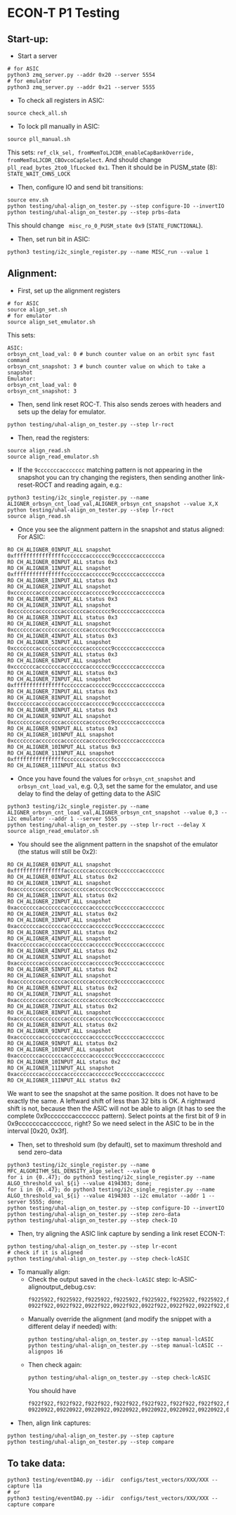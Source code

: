 # ECON-T P1 Testing

## Start-up:

- Start a server
```
# for ASIC
python3 zmq_server.py --addr 0x20 --server 5554
# for emulator
python3 zmq_server.py --addr 0x21 --server 5555
```

- To check all registers in ASIC:
```
source check_all.sh 
```

- To lock pll manually in ASIC:
```
source pll_manual.sh
```
This sets: `ref_clk_sel, fromMemToLJCDR_enableCapBankOverride, fromMemToLJCDR_CBOvcoCapSelect`.
And should change `pll_read_bytes_2to0_lfLocked 0x1`.
Then it should be in PUSM_state (8): `STATE_WAIT_CHNS_LOCK`

- Then, configure IO and send bit transitions:
```
source env.sh
python testing/uhal-align_on_tester.py --step configure-IO --invertIO
python testing/uhal-align_on_tester.py --step prbs-data 
```
This should change ` misc_ro_0_PUSM_state 0x9` (`STATE_FUNCTIONAL`).

- Then, set run bit in ASIC:
```
python3 testing/i2c_single_register.py --name MISC_run --value 1
```

## Alignment:

- First, set up the alignment registers 
```
# for ASIC
source align_set.sh
# for emulator
source align_set_emulator.sh
```
This sets:
```
ASIC: 
orbsyn_cnt_load_val: 0 # bunch counter value on an orbit sync fast command
orbsyn_cnt_snapshot: 3 # bunch counter value on which to take a snapshot
Emulator:
orbsyn_cnt_load_val: 0
orbsyn_cnt_snapshot: 3
```

- Then, send link reset ROC-T.
This also sends zeroes with headers and sets up the delay for emulator.
```
python testing/uhal-align_on_tester.py --step lr-roct 
```

- Then, read the registers:
```
source align_read.sh
source align_read_emulator.sh
```

- If the `9cccccccaccccccc` matching pattern is not appearing in the snapshot you can try changing the registers, then sending another link-reset-ROCT and reading again, e.g.:
```
python3 testing/i2c_single_register.py --name ALIGNER_orbsyn_cnt_load_val,ALIGNER_orbsyn_cnt_snapshot --value X,X
python testing/uhal-align_on_tester.py --step lr-roct
source align_read.sh
```

- Once you see the alignment pattern in the snapshot and status aligned:
For ASIC:
```
RO CH_ALIGNER_0INPUT_ALL snapshot 0xffffffffffffffffcccccccaccccccc9cccccccaccccccca
RO CH_ALIGNER_0INPUT_ALL status 0x3
RO CH_ALIGNER_1INPUT_ALL snapshot 0xffffffffffffffffcccccccaccccccc9cccccccaccccccca
RO CH_ALIGNER_1INPUT_ALL status 0x3
RO CH_ALIGNER_2INPUT_ALL snapshot 0xcccccccacccccccacccccccaccccccc9cccccccaccccccca
RO CH_ALIGNER_2INPUT_ALL status 0x3
RO CH_ALIGNER_3INPUT_ALL snapshot 0xcccccccacccccccacccccccaccccccc9cccccccaccccccca
RO CH_ALIGNER_3INPUT_ALL status 0x3
RO CH_ALIGNER_4INPUT_ALL snapshot 0xcccccccacccccccacccccccaccccccc9cccccccaccccccca
RO CH_ALIGNER_4INPUT_ALL status 0x3
RO CH_ALIGNER_5INPUT_ALL snapshot 0xcccccccacccccccacccccccaccccccc9cccccccaccccccca
RO CH_ALIGNER_5INPUT_ALL status 0x3
RO CH_ALIGNER_6INPUT_ALL snapshot 0xcccccccacccccccacccccccaccccccc9cccccccaccccccca
RO CH_ALIGNER_6INPUT_ALL status 0x3
RO CH_ALIGNER_7INPUT_ALL snapshot 0xffffffffffffffffcccccccaccccccc9cccccccaccccccca
RO CH_ALIGNER_7INPUT_ALL status 0x3
RO CH_ALIGNER_8INPUT_ALL snapshot 0xcccccccacccccccacccccccaccccccc9cccccccaccccccca
RO CH_ALIGNER_8INPUT_ALL status 0x3
RO CH_ALIGNER_9INPUT_ALL snapshot 0xcccccccacccccccacccccccaccccccc9cccccccaccccccca
RO CH_ALIGNER_9INPUT_ALL status 0x3
RO CH_ALIGNER_10INPUT_ALL snapshot 0xcccccccacccccccacccccccaccccccc9cccccccaccccccca
RO CH_ALIGNER_10INPUT_ALL status 0x3
RO CH_ALIGNER_11INPUT_ALL snapshot 0xffffffffffffffffcccccccaccccccc9cccccccaccccccca
RO CH_ALIGNER_11INPUT_ALL status 0x3
```

- Once you have found the values for `orbsyn_cnt_snapshot` and `orbsyn_cnt_load_val`, e.g. 0,3, set the same for the emulator, and use delay to find the delay of getting data to the ASIC
```
python3 testing/i2c_single_register.py --name ALIGNER_orbsyn_cnt_load_val,ALIGNER_orbsyn_cnt_snapshot --value 0,3 --i2c emulator --addr 1 --server 5555
python testing/uhal-align_on_tester.py --step lr-roct --delay X
source align_read_emulator.sh
```

- You should see the alignment pattern in the snapshot of the emulator (the status will still be 0x2):
```
RO CH_ALIGNER_0INPUT_ALL snapshot 0xffffffffffffffffacccccccaccccccc9cccccccaccccccc
RO CH_ALIGNER_0INPUT_ALL status 0x2
RO CH_ALIGNER_1INPUT_ALL snapshot 0xacccccccacccccccacccccccaccccccc9cccccccaccccccc
RO CH_ALIGNER_1INPUT_ALL status 0x2
RO CH_ALIGNER_2INPUT_ALL snapshot 0xacccccccacccccccacccccccaccccccc9cccccccaccccccc
RO CH_ALIGNER_2INPUT_ALL status 0x2
RO CH_ALIGNER_3INPUT_ALL snapshot 0xacccccccacccccccacccccccaccccccc9cccccccaccccccc
RO CH_ALIGNER_3INPUT_ALL status 0x2
RO CH_ALIGNER_4INPUT_ALL snapshot 0xacccccccacccccccacccccccaccccccc9cccccccaccccccc
RO CH_ALIGNER_4INPUT_ALL status 0x2
RO CH_ALIGNER_5INPUT_ALL snapshot 0xacccccccacccccccacccccccaccccccc9cccccccaccccccc
RO CH_ALIGNER_5INPUT_ALL status 0x2
RO CH_ALIGNER_6INPUT_ALL snapshot 0xacccccccacccccccacccccccaccccccc9cccccccaccccccc
RO CH_ALIGNER_6INPUT_ALL status 0x2
RO CH_ALIGNER_7INPUT_ALL snapshot 0xacccccccacccccccacccccccaccccccc9cccccccaccccccc
RO CH_ALIGNER_7INPUT_ALL status 0x2
RO CH_ALIGNER_8INPUT_ALL snapshot 0xacccccccacccccccacccccccaccccccc9cccccccaccccccc
RO CH_ALIGNER_8INPUT_ALL status 0x2
RO CH_ALIGNER_9INPUT_ALL snapshot 0xacccccccacccccccacccccccaccccccc9cccccccaccccccc
RO CH_ALIGNER_9INPUT_ALL status 0x2
RO CH_ALIGNER_10INPUT_ALL snapshot 0xacccccccacccccccacccccccaccccccc9cccccccaccccccc
RO CH_ALIGNER_10INPUT_ALL status 0x2
RO CH_ALIGNER_11INPUT_ALL snapshot 0xacccccccacccccccacccccccaccccccc9cccccccaccccccc
RO CH_ALIGNER_11INPUT_ALL status 0x2
```

We want to see the snapshot at the same position. It does not have to be exactly the same. 
A leftward shift of less than 32 bits is OK.
A rightward shift is not, because then the ASIC will not be able to align (it has to see the complete 0x9cccccccaccccccc pattern).
Select points at the first bit of 9 in 0x9cccccccaccccccc, right? So we need select in the ASIC to be in the interval [0x20, 0x3f].

- Then, set to threshold sum (by default), set to maximum threshold and send zero-data
```
python3 testing/i2c_single_register.py --name MFC_ALGORITHM_SEL_DENSITY_algo_select --value 0
for i in {0..47}; do python3 testing/i2c_single_register.py --name ALGO_threshold_val_${i} --value 4194303; done;
for i in {0..47}; do python3 testing/i2c_single_register.py --name ALGO_threshold_val_${i} --value 4194303 --i2c emulator --addr 1 --server 5555; done;
python testing/uhal-align_on_tester.py --step configure-IO --invertIO
python testing/uhal-align_on_tester.py --step zero-data 
python testing/uhal-align_on_tester.py --step check-IO
```

- Then, try aligning the ASIC link capture by sending a link reset ECON-T:
```
python testing/uhal-align_on_tester.py --step lr-econt
# check if it is aligned
python testing/uhal-align_on_tester.py --step check-lcASIC
```
- To manually align:
  - Check the output saved in the `check-lcASIC` step: lc-ASIC-alignoutput_debug.csv:
    ```
    f9225922,f9225922,f9225922,f9225922,f9225922,f9225922,f9225922,f9225922,f9225922,f9225922,f9225922,f9225922,f9225922
    0922f922,0922f922,0922f922,0922f922,0922f922,0922f922,0922f922,0922f922,0922f922,0922f922,0922f922,0922f922,0922f922
    ```
  - Manually override the alignment (and modify the snippet with a different delay if needed) with:
    ```
    python testing/uhal-align_on_tester.py --step manual-lcASIC
    python testing/uhal-align_on_tester.py --step manual-lcASIC --alignpos 16
    ```
  - Then check again:
    ```
    python testing/uhal-align_on_tester.py --step check-lcASIC
    ```
    You should have
    ```
    f922f922,f922f922,f922f922,f922f922,f922f922,f922f922,f922f922,f922f922,f922f922,f922f922,f922f922,f922f922,f922f922
    09220922,09220922,09220922,09220922,09220922,09220922,09220922,09220922,09220922,09220922,09220922,09220922,09220922
    ```
- Then, align link captures:
```
python testing/uhal-align_on_tester.py --step capture
python testing/uhal-align_on_tester.py --step compare
```

## To take data:

```
python3 testing/eventDAQ.py --idir  configs/test_vectors/XXX/XXX --capture l1a
# or
python3 testing/eventDAQ.py --idir  configs/test_vectors/XXX/XXX --capture compare
```